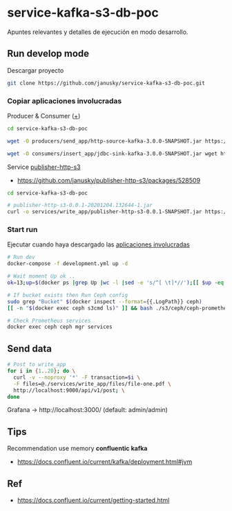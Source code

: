# service-kafka-s3-db-poc

Apuntes relevantes y detalles de ejecución en modo desarrollo.

## Run develop mode

Descargar proyecto

```sh
git clone https://github.com/janusky/service-kafka-s3-db-poc.git
```

### Copiar aplicaciones involucradas

Producer & Consumer ([+](https://spring.io/blog/2020/08/10/case-study-build-and-run-a-streaming-application-using-an-http-source-and-a-jdbc-sink))

```sh
cd service-kafka-s3-db-poc

wget -O producers/send_app/http-source-kafka-3.0.0-SNAPSHOT.jar https://repo.spring.io/snapshot/org/springframework/cloud/stream/app/http-source-kafka/3.0.0-SNAPSHOT/http-source-kafka-3.0.0-SNAPSHOT.jar

wget -O consumers/insert_app/jdbc-sink-kafka-3.0.0-SNAPSHOT.jar wget https://repo.spring.io/snapshot/org/springframework/cloud/stream/app/jdbc-sink-kafka/3.0.0-SNAPSHOT/jdbc-sink-kafka-3.0.0-SNAPSHOT.jar
```

Service [publisher-http-s3](https://github.com/janusky/publisher-http-s3)

* <https://github.com/janusky/publisher-http-s3/packages/528509>

```sh
cd service-kafka-s3-db-poc

# publisher-http-s3-0.0.1-20201204.132644-1.jar
curl -o services/write_app/publisher-http-s3-0.0.1-SNAPSHOT.jar https://github-production-registry-package-file-4f11e5.s3.amazonaws.com/317548766/a333d780-361c-11eb-880e-424cc1058ebc?filename%3Dpublisher-http-s3-0.0.1-20201204.132644-1.jar
```

### Start run

Ejecutar cuando haya descargado las [aplicaciones involucradas](#Copiar-aplicaciones-involucradas)

```sh
# Run dev
docker-compose -f development.yml up -d

# Wait moment Up ok ..
ok=13;up=$(docker ps |grep Up |wc -l |sed -e 's/^[ \t]*//');[[ $up -eq $ok ]] && echo -e "\e[32mUp $up OK " || echo -e "\e[31mUp $up!=$ok"

# If bucket exists then Run Ceph config
sudo grep "Bucket" $(docker inspect --format={{.LogPath}} ceph)
[[ -n "$(docker exec ceph s3cmd ls)" ]] && bash ./s3/ceph/ceph-prometheus.sh || echo -e "\e[31mWait for Ceph to finish"

# Check Prometheus services
docker exec ceph ceph mgr services
```

## Send data

```sh
# Post to write_app
for i in {1..20}; do \
  curl -v --noproxy '*' -F transaction=$i \
  -F files=@./services/write_app/files/file-one.pdf \
  http://localhost:9000/api/v1/post; \
done
```

Grafana -> http://localhost:3000/ (default: admin/admin)

## Tips

Recommendation use memory **confluentic kafka**

* <https://docs.confluent.io/current/kafka/deployment.html#jvm>

## Ref

* <https://docs.confluent.io/current/getting-started.html>
